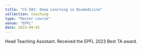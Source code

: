 ```yaml
---
title: "CS-502: Deep Learning in Biomedicine"
collection: teaching
type: "Master course"
venue: "EPFL"
date: 2023-09-01
---
```


Head Teaching Assistant. Received the EPFL 2023 Best TA award.
